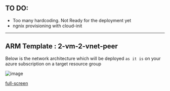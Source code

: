 ## TO DO:
* Too many hardcoding. Not Ready for the deployment yet
* ngnix provisioning with cloud-init
---
## ARM Template : 2-vm-2-vnet-peer

Below is the network architecture which will be deployed `as it is` on your azure subscription on a target resource group

![image](https://user-images.githubusercontent.com/25566210/71552641-1acdaf80-2a27-11ea-9b3e-330fc885ff4f.png)

[full-screen](https://raw.githubusercontent.com/hclpandv/azure-infra-build-automation/dev/arm-templates/single-linux-vm-ngnix/networkArchetecture.png)


